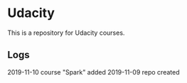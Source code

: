 # Udacity

This is a repository for Udacity courses.

## Logs

2019-11-10 course "Spark" added
2019-11-09 repo created
